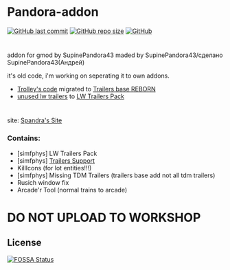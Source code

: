 # Pandora-addon
[![GitHub last commit](https://img.shields.io/github/last-commit/SupinePandora43/Pandora-addon.svg)](https://github.com/SupinePandora43/Pandora-addon/commits/master "GitHub last commit")
[![GitHub repo size](https://img.shields.io/github/repo-size/SupinePandora43/Pandora-addon.svg)](https://github.com/SupinePandora43/Pandora-addon "Pandora-addon")
[![GitHub](https://img.shields.io/github/license/SupinePandora43/Pandora-addon.svg)](https://github.com/SupinePandora43/Pandora-addon/blob/master/LICENSE "LICENSE")
#
addon for gmod by SupinePandora43
maded by SupinePandora43/сделано SupinePandora43(Андрей)

it's old code, i'm working on seperating it to own addons.
* [Trolley's code](https://github.com/SupinePandora43/Pandora-addon/blob/master/lua/autorun/simf_tdm_trailers_missing_pack_sp43.lua) migrated to [Trailers base REBORN](https://github.com/SupinePandora43/Trailers-Reborn)
* [unused lw trailers]() to [LW Trailers Pack](https://github.com/SupinePandora43/GMOD_ADDONS/tree/simfphys_lw_trailers_pack)
#
site: [Spandra's Site](https://sites.google.com/view/spandora/pandora-addon)
### Contains:
* [simfphys] LW Trailers Pack
* [simfphys] [Trailers Support](https://github.com/SupinePandora43/Pandoras-addon/blob/master/TrailersBaseTweaks.md)
* KillIcons (for lot entities!!!)
* [simfphys] Missing TDM Trailers (trailers base add not all tdm trailers)
* Rusich window fix
* Arcade'r Tool (normal trains to arcade)

# DO NOT UPLOAD TO WORKSHOP

## License
[![FOSSA Status](https://app.fossa.io/api/projects/git%2Bgithub.com%2FSupinePandora43%2FPandora-addon.svg?type=large)](https://app.fossa.io/projects/git%2Bgithub.com%2FSupinePandora43%2FPandora-addon?ref=badge_large)
